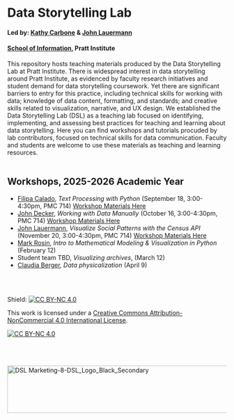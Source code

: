 # Data Storytelling Lab

#### Led by: [Kathy Carbone](https://www.pratt.edu/people/kathy-carbone/) & [John Lauermann](https://www.pratt.edu/people/john-lauermann/)
#### [School of Information](https://www.pratt.edu/information/), Pratt Institute

This repository hosts teaching materials produced by the Data Storytelling Lab at Pratt Institute. There is widespread interest in data storytelling around Pratt Institute, as evidenced by faculty research initiatives and student demand for data storytelling coursework. Yet there are significant barriers to entry for this practice, including technical skills for working with data; knowledge of data content, formatting, and standards; and creative skills related to visualization, narrative, and UX design. We established the Data Storytelling Lab (DSL) as a teaching lab focused on identifying, implementing, and assessing best practices for teaching and learning about data storytelling. Here you can find workshops and tutorials procuded by lab contributors, focused on technical skills for data communication. Faculty and students are welcome to use these materials as teaching and learning resources. 
<br>
<br>
## Workshops, 2025-2026 Academic Year
- [Filipa Calado](https://www.pratt.edu/people/filipa-calado/), _Text Processing with Python_ (September 18, 3:00-4:30pm, PMC 714) [Workshop Materials Here](https://github.com/DataStorytellingLab/processing-text-python)
- [John Decker](https://www.pratt.edu/people/john-decker/), _Working with Data Manually_ (October 16, 3:00-4:30pm, PMC 714) [Workshop Materials Here](https://github.com/DataStorytellingLab/Working_with_Manual_Data)
- [John Lauermann](https://www.pratt.edu/people/john-lauermann/), _Visualize Social Patterns with the Census API_ (November 20, 3:00-4:30pm, PMC 714) [Workshop Materials Here](https://github.com/DataStorytellingLab/visualize-social-patterns-census-api)
- [Mark Rosin](https://www.pratt.edu/people/mark-rosin/),  _Intro to Mathematical Modeling & Visualization in Python_ (February 12)
- Student team TBD, _Visualizing archives_, (March 12) 
- [Claudia Berger](https://www.pratt.edu/people/claudia-berger/), _Data physicalization_ (April 9)

<br>
<br>


Shield: [![CC BY-NC 4.0][cc-by-nc-shield]][cc-by-nc]

This work is licensed under a
[Creative Commons Attribution-NonCommercial 4.0 International License][cc-by-nc].

[![CC BY-NC 4.0][cc-by-nc-image]][cc-by-nc]

[cc-by-nc]: https://creativecommons.org/licenses/by-nc/4.0/
[cc-by-nc-image]: https://licensebuttons.net/l/by-nc/4.0/88x31.png
[cc-by-nc-shield]: https://img.shields.io/badge/License-CC%20BY--NC%204.0-lightgrey.svg
<br>
<br>
<br>
<img width="540" height="109" align="right" alt="DSL Marketing-8-DSL_Logo_Black_Secondary" src="https://github.com/user-attachments/assets/5ffcf0fa-6bd2-43fa-852c-d95b0198fbf9" />

